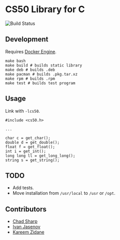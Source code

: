 # CS50 Library for C
![Build Status](https://codeship.com/projects/2f287c50-437e-0134-7ad2-76dd7bf7b13e/status?branch=master)

## Development

Requires [Docker Engine](https://docs.docker.com/engine/installation/).

    make bash
    make build # builds static library
    make deb # builds .deb
    make pacman # builds .pkg.tar.xz
    make rpm # builds .rpm
    make test # builds test program

## Usage

Link with `-lcs50`.

    #include <cs50.h>

    ...

    char c = get_char();
    double d = get_double();
    float f = get_float();
    int i = get_int();
    long long ll = get_long_long();
    string s = get_string();

## TODO

*   Add tests.
*   Move installation from `/usr/local` to `/usr` or `/opt`.

## Contributors

*   [Chad Sharp](https://github.com/crossroads1112)
*   [Ivan Jasenov](https://github.com/IvanJasenov)
*   [Kareem Zidane](https://github.com/kzidane)
